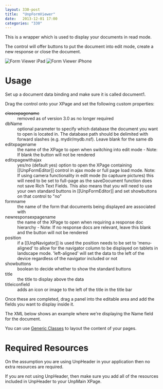 ```yaml
---
layout: 330-post
title:  "UnpFormViewer"
date:   2013-12-01 17:00
categories: "330"
---
```


This is a wrapper which is used to display your documents in read mode.

The control will offer buttons to put the document into edit mode, create a new response or close the document.

![Form Viewer iPad](http://teamstudio.s3.amazonaws.com/images/formviewer-ipad.png)
![Form Viewer iPhone](http://teamstudio.s3.amazonaws.com/images/formviewer-iphone.png)

# Usage

Set up a document data binding and make sure it is called document1.

Drag the control onto your XPage and set the following custom properties:

<dl class="dl-horizontal">
  <dt><strike>closexpagename</strike></dt><dd>removed as of version 3.0 as no longer required</dd>
  <dt>dbName</dt><dd>optional parameter to specify which database the document you want to open is located in. The database path should be delimited with forward slashes (e.g. mydir/mydb.nsf). Leave blank for the same db </dd>
  <dt>editxpagename</dt><dd>the name of the XPage to open when switching into edit mode - Note: If blank the button will not be rendered</dd>
  <dt>editxpagewithajax</dt><dd>yes/no (default yes) option to open the XPage containing [[UnpFormEditor]] control in ajax mode or full page load mode. Note: If using camera functionality in edit mode (to captuure pictures) this will need to be set to full-page as the saveDocument function does not save Rich Text Fields. This also means that you will need to use your own standard buttons in [[UnpFormEditor]] and set showbuttons on that control to "no" </dd>
  <dt>formname</dt><dd>the name of the form that documents being displayed are associated with</dd>
  <dt>newresponsexpagename</dt><dd>the name of the XPage to open when requiring a response doc hierarchy - Note: If no response docs are relevant, leave this blank and the button will not be rendered</dd>
  <dt>position</dt><dd>if a [[UnpNavigator]] is used the position needs to be set to 'menu-aligned' to allow for the navigator column to be displayed on tablets in landscape mode. 'left-aligned' will set the data to the left of the device regardless of the navigator included or not</dd>
  <dt>showbuttons</dt><dd>boolean to decide whether to show the standard buttons</dd>
  <dt>title</dt><dd>the title to display above the data</dd>
  <dt>titleiconfield</dt><dd>adds an icon or image to the left of the title in the title bar</dd>
</dl>

Once these are completed, drag a panel into the editable area and add the fields you want to display inside it.

The XML below shows an example where we're displaying the Name field for the document.

<script src="https://gist.github.com/whitemx/7527935.js"></script>

You can use <a href="{{ site.baseurl}}/300/GenericClasses.html">Generic Classes</a> to layout the content of your pages.

# Required Resources
On the assumption you are using UnpHeader in your application then no extra resources are required.

If you are not using UnpHeader, then make sure you add all of the resources included in UnpHeader to your UnpMain XPage.